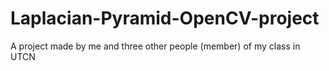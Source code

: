 # Laplacian-Pyramid-OpenCV-project
A project made by me and three other people (member) of my class in UTCN
